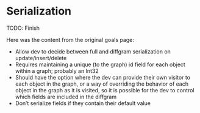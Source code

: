 # Serialization

TODO: Finish

Here was the content from the original goals page:

* Allow dev to decide between full and diffgram serialization on update/insert/delete
 * Requires maintaining a unique (to the graph) id field for each object within a graph; probably an Int32
 * Should have the option where the dev can provide their own visitor to each object in the graph, or a way of overriding the behavior of each object in the graph as it is visited, so it is possible for the dev to control which fields are included in the diffgram
* Don’t serialize fields if they contain their default value